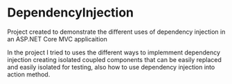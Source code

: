 # DependencyInjection
Project created to demonstrate the different uses of dependency injection in an ASP.NET Core MVC applicaition

In the project I tried to uses the different ways to implemment dependency injection creating isolated coupled components that can be easily replaced
and easily isolated for testing, also how to use dependency injection into action method.
